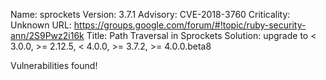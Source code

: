 Name: sprockets
Version: 3.7.1
Advisory: CVE-2018-3760
Criticality: Unknown
URL: https://groups.google.com/forum/#!topic/ruby-security-ann/2S9Pwz2i16k
Title: Path Traversal in Sprockets
Solution: upgrade to < 3.0.0, >= 2.12.5, < 4.0.0, >= 3.7.2, >= 4.0.0.beta8

Vulnerabilities found!
